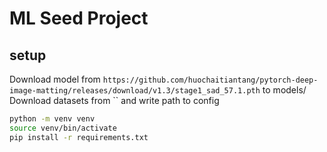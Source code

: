 # ML Seed Project

## setup
Download model from `https://github.com/huochaitiantang/pytorch-deep-image-matting/releases/download/v1.3/stage1_sad_57.1.pth` to models/
Download datasets from `` and write path to config
```bash
python -m venv venv
source venv/bin/activate
pip install -r requirements.txt
```

